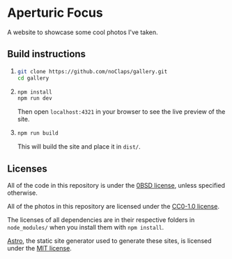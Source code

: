 # Aperturic Focus

A website to showcase some cool photos I've taken.

## Build instructions

1.  ```sh
    git clone https://github.com/noClaps/gallery.git
    cd gallery
    ```

2.  ```sh
    npm install
    npm run dev
    ```

    Then open `localhost:4321` in your browser to see the live preview of the site.

3.  ```sh
    npm run build
    ```
    
    This will build the site and place it in `dist/`.

## Licenses

All of the code in this repository is under the [0BSD license](./LICENSE), unless specified otherwise.

All of the photos in this repository are licensed under the [CC0-1.0 license](./src/assets/LICENSE).

The licenses of all dependencies are in their respective folders in `node_modules/` when you install them
with `npm install`.

[Astro](https://astro.build/), the static site generator used to generate these sites, is licensed under
the [MIT license](https://github.com/withastro/astro/blob/main/LICENSE).
